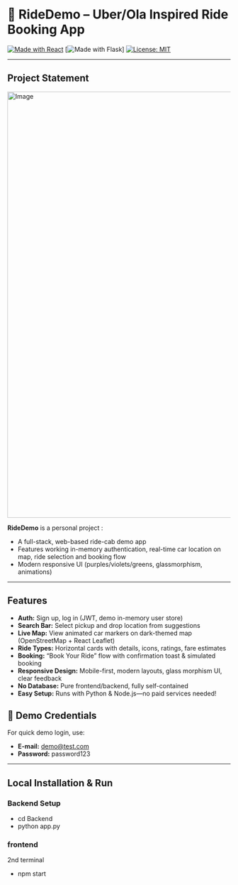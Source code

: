 # 🚗 RideDemo – Uber/Ola Inspired Ride Booking App

[![Made with React](https://img.shields.io/badge/Made%20with-React-blue?logo=react)](https://react.dev)
[![Made with Flask](https://img.shields.io/badge/Backend-Flask-green?logo=flask)]
[![License: MIT](https://img.shields.io/badge/License-MIT-yellow.svg)](LICENSE)

---

##  Project Statement 

<img width="1920" height="960" alt="Image" src="https://github.com/user-attachments/assets/6cad7c09-5173-483c-8d5b-ca6c2c3ce320" />

**RideDemo** is a personal project :
-  A full-stack, web-based ride-cab demo app
-  Features working in-memory authentication, real-time car location on map, ride selection and booking flow
-  Modern responsive UI (purples/violets/greens, glassmorphism, animations)

---

##  Features

- **Auth:** Sign up, log in (JWT, demo in-memory user store)
- **Search Bar:** Select pickup and drop location from suggestions
- **Live Map:** View animated car markers on dark-themed map (OpenStreetMap + React Leaflet)
- **Ride Types:** Horizontal cards with details, icons, ratings, fare estimates
- **Booking:** “Book Your Ride” flow with confirmation toast & simulated booking
- **Responsive Design:** Mobile-first, modern layouts, glass morphism UI, clear feedback
- **No Database:** Pure frontend/backend, fully self-contained
- **Easy Setup:** Runs with Python & Node.js—no paid services needed!


## 📝 Demo Credentials

For quick demo login, use:
- **E-mail:** demo@test.com
- **Password:** password123

---

##  Local Installation & Run 

### **Backend Setup**  

- cd Backend
- python app.py

### **frontend**

2nd terminal
- npm start
